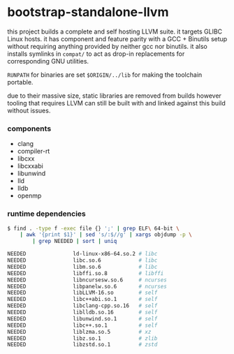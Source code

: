 # bootstrap-standalone-llvm
this project builds a complete and self hosting LLVM suite. it targets GLIBC
Linux hosts. it has component and feature parity with a GCC + Binutils setup
without requiring anything provided by neither gcc nor binutils. it also
installs symlinks in `compat/` to act as drop-in replacements for corresponding
GNU utilities.

`RUNPATH` for binaries are set `$ORIGIN/../lib` for making the toolchain
portable.

due to their massive size, static libraries are removed from builds however
tooling that requires LLVM can still be built with and linked against this
build without issues.

### components
 - clang
 - compiler-rt
 - libcxx
 - libcxxabi
 - libunwind
 - lld
 - lldb
 - openmp

### runtime dependencies
```sh
$ find . -type f -exec file {} ';' | grep ELF\ 64-bit \
    | awk '{print $1}' | sed 's/:$//g' | xargs objdump -p \
        | grep NEEDED | sort | uniq

NEEDED               ld-linux-x86-64.so.2 # libc    
NEEDED               libc.so.6            # libc    
NEEDED               libm.so.6            # libc    
NEEDED               libffi.so.8          # libffi  
NEEDED               libncursesw.so.6     # ncurses 
NEEDED               libpanelw.so.6       # ncurses 
NEEDED               libLLVM-16.so        # self    
NEEDED               libc++abi.so.1       # self    
NEEDED               libclang-cpp.so.16   # self    
NEEDED               liblldb.so.16        # self    
NEEDED               libunwind.so.1       # self    
NEEDED               libc++.so.1          # self    
NEEDED               liblzma.so.5         # xz      
NEEDED               libz.so.1            # zlib    
NEEDED               libzstd.so.1         # zstd    
```
